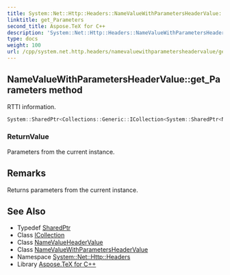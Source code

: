 ```yaml
---
title: System::Net::Http::Headers::NameValueWithParametersHeaderValue::get_Parameters method
linktitle: get_Parameters
second_title: Aspose.TeX for C++
description: 'System::Net::Http::Headers::NameValueWithParametersHeaderValue::get_Parameters method. RTTI information in C++.'
type: docs
weight: 100
url: /cpp/system.net.http.headers/namevaluewithparametersheadervalue/get_parameters/
---
```

## NameValueWithParametersHeaderValue::get_Parameters method


RTTI information.

```cpp
System::SharedPtr<Collections::Generic::ICollection<System::SharedPtr<NameValueHeaderValue>>> System::Net::Http::Headers::NameValueWithParametersHeaderValue::get_Parameters()
```


### ReturnValue

Parameters from the current instance.
## Remarks


Returns parameters from the current instance. 
## See Also

* Typedef [SharedPtr](../../../system/sharedptr/)
* Class [ICollection](../../../system.collections.generic/icollection/)
* Class [NameValueHeaderValue](../../namevalueheadervalue/)
* Class [NameValueWithParametersHeaderValue](../)
* Namespace [System::Net::Http::Headers](../../)
* Library [Aspose.TeX for C++](../../../)
